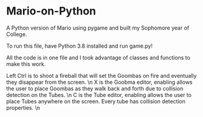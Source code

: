 # Mario-on-Python
A Python version of Mario using pygame and built my Sophomore year of College.

To run this file, have Python 3.8 installed and run game.py!

All the code is in one file and I took advantage of classes and functions to make this work.

Left Ctrl is to shoot a fireball that will set the Goombas on fire and eventually they disappear from the screen. \n
X is the Goobma editor, enabling allows the user to place Goombas as they walk back and forth due to collision detection on the Tubes. \n
C is the Tube editor, enabling allows the user to place Tubes anywhere on the screen. Every tube has collision detection properties. \n
